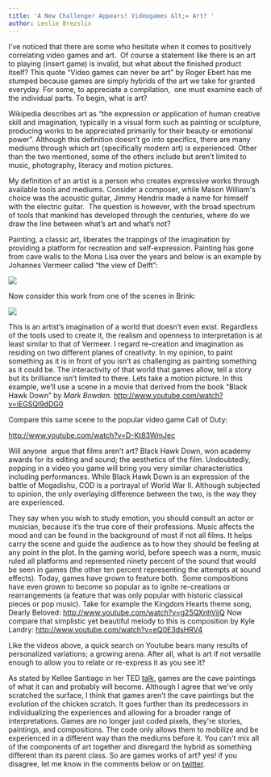 ```yaml
---
title: 'A New Challenger Appears! Videogames &lt;= Art? '
author: Leslie Brezslin
---
```

I've noticed that there are some who hesitate when it comes to positively correlating video games and art.  Of course a statement like there is an art to playing (insert game) is invalid, but what about the finished product itself? This quote “Video games can never be art” by Roger Ebert has me stumped because games are simply hybrids of the art we take for granted everyday. For some, to appreciate a compilation,  one must examine each of the individual parts. To begin, what is art?

 Wikipedia describes art as “the expression or application of human creative skill and imagination, typically in a visual form such as painting or sculpture, producing works to be appreciated primarily for their beauty or emotional power”. Although this definition doesn’t go into specifics, there are many mediums through which art (specifically modern art) is experienced. Other than the two mentioned, some of the others include but aren’t limited to music, photography, literacy and motion pictures.

 My definition of an artist is a person who creates expressive works through available tools and mediums. Consider a composer, while Mason William's choice was the acoustic guitar, Jimmy Hendrix made a name for himself with the electric guitar.  The question is however, with the broad spectrum of tools that mankind has developed through the centuries, where do we draw the line between what’s art and what’s not?

 Painting, a classic art, liberates the trappings of the imagination by providing a platform for recreation and self-expression. Painting has gone from cave walls to the Mona Lisa over the years and below is an example by Johannes Vermeer called “the view of Delft”:

[ ![](/uploads/2011/07/Vermeer-view-of-delft-300x250.jpg) ](/uploads/2011/07/Vermeer-view-of-delft.jpg)

Now consider this work from one of the scenes in Brink:

[ ![](/uploads/2011/07/City-from-brink-300x136.jpg) ](/uploads/2011/07/City-from-brink.jpg)

This is an artist’s imagination of a world that doesn’t even exist. Regardless of the tools used to create it, the realism and openness to interpretation is at least similar to that of Vermeer. I regard re-creation and imagination as residing on two different planes of creativity. In my opinion, to paint something as it is in front of you isn’t as challenging as painting something as it could be. The interactivity of that world that games allow, tell a story but its brilliance isn’t limited to there. Lets take a motion picture. In this example, we’ll use a scene in a movie that derived from the book “Black Hawk Down” by _Mark Bowden._
 http://www.youtube.com/watch?v=iEGSQl9dDG0

 Compare this same scene to the popular video game Call of Duty:

 http://www.youtube.com/watch?v=D-Kt83WmJec

 Will anyone  argue that films aren’t art? Black Hawk Down, won academy awards for its editing and sound; the aesthetics of the film. Undoubtedly, popping in a video you game will bring you very similar characteristics including performances. While Black Hawk Down is an expression of the battle of Mogadishu, COD is a portrayal of World War II. Although subjected to opinion, the only overlaying difference between the two, is the way they are experienced.

 They say when you wish to study emotion, you should consult an actor or musician, because it’s the true core of their professions. Music affects the mood and can be found in the background of most if not all films. It helps carry the scene and guide the audience as to how they should be feeling at any point in the plot. In the gaming world, before speech was a norm, music ruled all platforms and represented ninety percent of the sound that would be seen in games (the other ten percent representing the attempts at sound effects). Today, games have grown to feature both.  Some compositions have even grown to become so popular as to ignite re-creations or rearrangements (a feature that was only popular with historic classical pieces or pop music). Take for example the Kingdom Hearts theme song, Dearly Beloved:
 http://www.youtube.com/watch?v=g25QXnhVijQ
 Now compare that simplistic yet beautiful melody to this is composition by Kyle Landry:
 http://www.youtube.com/watch?v=eQ0E3dsHRV4

 Like the videos above, a quick search on Youtube bears many results of personalized variations; a growing arena. After all, what is art if not versatile enough to allow you to relate or re-express it as you see it?

 As stated by Kellee Santiago in her TED [talk](http://www.youtube.com/watch?v=K9y6MYDSAww), games are the cave paintings of what it can and probably will become. Although I agree that we've only scratched the surface, I think that games aren’t the cave paintings but the evolution of the chicken scratch. It goes further than its predecessors in individualizing the experiences and allowing for a broader range of interpretations. Games are no longer just coded pixels, they're stories, paintings, and compositions. The code only allows them to mobilize and be experienced in a different way than the mediums before it. You can't mix all of the components of art together and disregard the hybrid as something different than its parent class. So are games works of art? yes! if you disagree, let me know in the comments below or on [twitter](http://www.twitter.com/agoragames).
